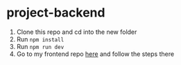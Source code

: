 # project-backend
1. Clone this repo and cd into the new folder
2. Run `npm install`
3. Run `npm run dev`
4. Go to my frontend repo [here](https://github.com/Kidudeman/toohak-front) and follow the steps there
